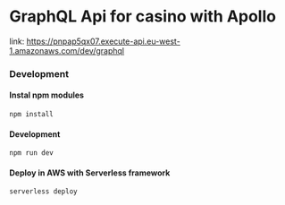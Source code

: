 # GraphQL Api for casino with Apollo

link: https://pnpap5qx07.execute-api.eu-west-1.amazonaws.com/dev/graphql

### Development
#### Instal npm modules
```
npm install
```
#### Development
```
npm run dev
```
#### Deploy in AWS with Serverless framework
```
serverless deploy
```
